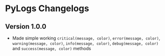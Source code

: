 # PyLogs Changelogs
## Version 1.0.0
- Made simple working `critical(message, color)`, `error(message, color)`, `warning(message, color)`, `info(message, color)`, `debug(message, color)` and `success(message, color)` methods